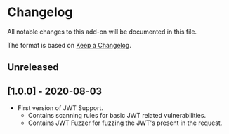 # Changelog
All notable changes to this add-on will be documented in this file.

The format is based on [Keep a Changelog](https://keepachangelog.com/en/1.0.0/).

## Unreleased

## [1.0.0] - 2020-08-03
 
 - First version of JWT Support.
   - Contains scanning rules for basic JWT related vulnerabilities.
   - Contains JWT Fuzzer for fuzzing the JWT's present in the request.